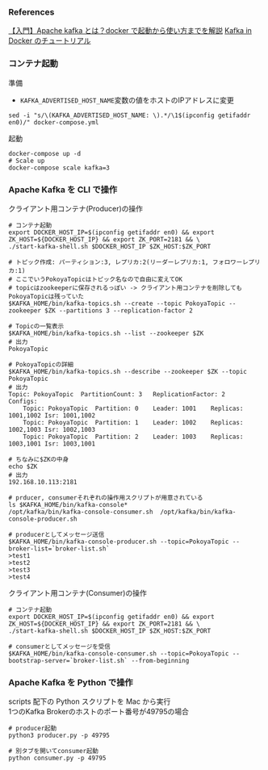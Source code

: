### References

[【入門】Apache kafka とは？docker で起動から使い方までを解説](https://hogetech.info/2020/11/07/kafka-%e5%85%a5%e9%96%80-%e3%82%b9%e3%83%88%e3%83%aa%e3%83%bc%e3%83%a0%e5%87%a6%e7%90%86-%e5%88%86%e6%95%a3%e3%82%b9%e3%83%88%e3%83%aa%e3%83%bc%e3%83%9f%e3%83%b3%e3%82%b0%e3%83%97%e3%83%a9%e3%83%83/)
[Kafka in Docker のチュートリアル](https://qiita.com/psyashes/items/e50bdfe35a2e7778986d)

### コンテナ起動

準備
- `KAFKA_ADVERTISED_HOST_NAME`変数の値をホストのIPアドレスに変更

```
sed -i "s/\(KAFKA_ADVERTISED_HOST_NAME: \).*/\1$(ipconfig getifaddr en0)/" docker-compose.yml
```

起動
```
docker-compose up -d
# Scale up
docker-compose scale kafka=3
```

### Apache Kafka を CLI で操作

クライアント用コンテナ(Producer)の操作

```
# コンテナ起動
export DOCKER_HOST_IP=$(ipconfig getifaddr en0) && export ZK_HOST=${DOCKER_HOST_IP} && export ZK_PORT=2181 && \
./start-kafka-shell.sh $DOCKER_HOST_IP $ZK_HOST:$ZK_PORT

# トピック作成: パーティション:3, レプリカ:2(リーダーレプリカ:1, フォロワーレプリカ:1)
# ここでいうPokoyaTopicはトピック名なので自由に変えてOK
# topicはzookeeperに保存されるっぽい -> クライアント用コンテナを削除してもPokoyaTopicは残っていた
$KAFKA_HOME/bin/kafka-topics.sh --create --topic PokoyaTopic --zookeeper $ZK --partitions 3 --replication-factor 2

# Topicの一覧表示
$KAFKA_HOME/bin/kafka-topics.sh --list --zookeeper $ZK
# 出力
PokoyaTopic

# PokoyaTopicの詳細
$KAFKA_HOME/bin/kafka-topics.sh --describe --zookeeper $ZK --topic PokoyaTopic
# 出力
Topic: PokoyaTopic	PartitionCount: 3	ReplicationFactor: 2	Configs:
	Topic: PokoyaTopic	Partition: 0	Leader: 1001	Replicas: 1001,1002	Isr: 1001,1002
	Topic: PokoyaTopic	Partition: 1	Leader: 1002	Replicas: 1002,1003	Isr: 1002,1003
	Topic: PokoyaTopic	Partition: 2	Leader: 1003	Replicas: 1003,1001	Isr: 1003,1001

# ちなみに$ZKの中身
echo $ZK
# 出力
192.168.10.113:2181

# prducer, consumerそれぞれの操作用スクリプトが用意されている
ls $KAFKA_HOME/bin/kafka-console*
/opt/kafka/bin/kafka-console-consumer.sh  /opt/kafka/bin/kafka-console-producer.sh

# producerとしてメッセージ送信
$KAFKA_HOME/bin/kafka-console-producer.sh --topic=PokoyaTopic --broker-list=`broker-list.sh`
>test1
>test2
>test3
>test4
```

クライアント用コンテナ(Consumer)の操作

```
# コンテナ起動
export DOCKER_HOST_IP=$(ipconfig getifaddr en0) && export ZK_HOST=${DOCKER_HOST_IP} && export ZK_PORT=2181 && \
./start-kafka-shell.sh $DOCKER_HOST_IP $ZK_HOST:$ZK_PORT

# consumerとしてメッセージを受信
$KAFKA_HOME/bin/kafka-console-consumer.sh --topic=PokoyaTopic --bootstrap-server=`broker-list.sh` --from-beginning
```

### Apache Kafka を Python で操作

scripts 配下の Python スクリプトを Mac から実行  
1つのKafka Brokerのホストのポート番号が49795の場合  

```
# producer起動
python3 producer.py -p 49795

# 別タブを開いてconsumer起動
python consumer.py -p 49795
```

